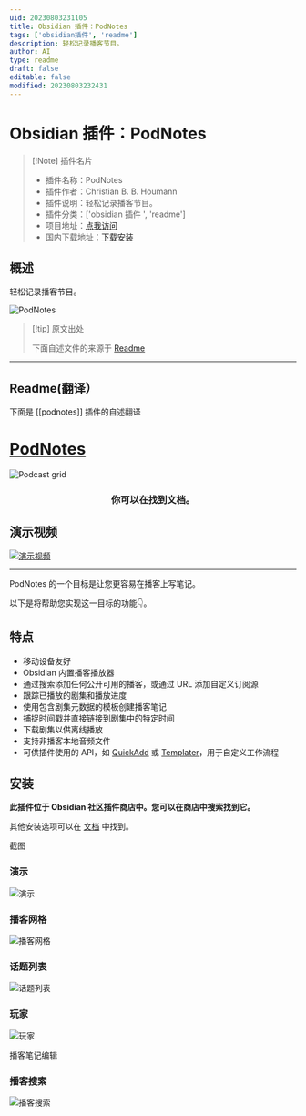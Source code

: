 ```yaml
---
uid: 20230803231105
title: Obsidian 插件：PodNotes
tags: ['obsidian插件', 'readme']
description: 轻松记录播客节目。
author: AI
type: readme
draft: false
editable: false
modified: 20230803232431
---
```


# Obsidian 插件：PodNotes

> [!Note] 插件名片
> - 插件名称：PodNotes
> - 插件作者：Christian B. B. Houmann
> - 插件说明：轻松记录播客节目。
> - 插件分类：['obsidian 插件 ', 'readme']
> - 项目地址：[点我访问](https://github.com/chhoumann/podnotes)
> - 国内下载地址：[下载安装](https://pkmer.cn/products/plugin/pluginMarket/?podnotes)

## 概述

轻松记录播客节目。

![PodNotes](https://cdn.pkmer.cn/covers/podnotes_new.gif!pkmer)

> [!tip] 原文出处
>
>下面自述文件的来源于 [Readme](https://ghproxy.net/https://raw.githubusercontent.com/chhoumann/PodNotes/master/README.md)
>

---

## Readme(翻译）

下面是 [[podnotes]] 插件的自述翻译

# [PodNotes](https://chhoumann.github.io/PodNotes)

<img src="https://github.com/chhoumann/PodNotes/blob/master/docs/docs/resources/podcast_grid_big.png" alt="Podcast grid" align="center">

<h3 align="center">你可以在找到文档。</h3>

## 演示视频

[![演示视频](https://img.youtube.com/vi/SGLfuN15uJY/0.jpg)](https://www.youtube.com/watch?v=SGLfuN15uJY)

---

PodNotes 的一个目标是让您更容易在播客上写笔记。

以下是将帮助您实现这一目标的功能👇。

## 特点

- 移动设备友好
- Obsidian 内置播客播放器
- 通过搜索添加任何公开可用的播客，或通过 URL 添加自定义订阅源
- 跟踪已播放的剧集和播放进度
- 使用包含剧集元数据的模板创建播客笔记
- 捕捉时间戳并直接链接到剧集中的特定时间
- 下载剧集以供离线播放
- 支持非播客本地音频文件
- 可供插件使用的 API，如 [QuickAdd](https://github.com/chhoumann/QuickAdd) 或 [Templater](https://github.com/silentvoid13/Templater)，用于自定义工作流程

## 安装

**此插件位于 Obsidian 社区插件商店中。您可以在商店中搜索找到它。**

其他安装选项可以在 [文档](https://chhoumann.github.io/PodNotes) 中找到。

截图

### 演示

![演示](docs/docs/resources/demo.gif)

### 播客网格

![播客网格](docs/docs/resources/podcast_grid.png)

### 话题列表

![话题列表](docs/docs/resources/episode_list.png)

### 玩家

![玩家](docs/docs/resources/player.png)

播客笔记编辑

### 播客搜索

![播客搜索](docs/docs/resources/podcast_search.png)
